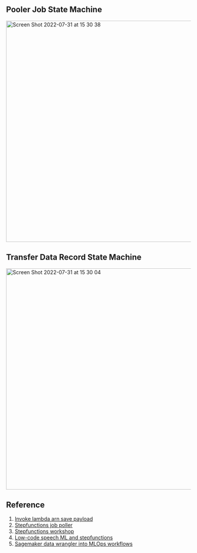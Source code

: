 ## Pooler Job State Machine

<img width="603" alt="Screen Shot 2022-07-31 at 15 30 38" src="https://user-images.githubusercontent.com/20411077/182017641-0dc80683-6c69-4dad-aa6e-28f7d3396a74.png">

## Transfer Data Record State Machine

<img width="603" alt="Screen Shot 2022-07-31 at 15 30 04" src="https://user-images.githubusercontent.com/20411077/182017643-e00c6a45-849d-405f-b158-1ce08f62cb6f.png">

## Reference

1. [Invoke lambda arn save payload](https://docs.aws.amazon.com/step-functions/latest/dg/connect-lambda.html)
2. [Stepfunctions job poller](https://github.com/aws-samples/aws-cdk-examples/tree/master/typescript/stepfunctions-job-poller)
3. [Stepfunctions workshop](https://catalog.workshops.aws/stepfunctions/en-US/module-9/step-4)
4. [Low-code speech ML and stepfunctions](https://aws.amazon.com/blogs/compute/building-a-low-code-speech-you-know-counter-using-aws-step-functions/)
5. [Sagemaker data wrangler into MLOps workflows](https://github.com/aws-samples/sm-data-wrangler-mlops-workflows)
